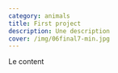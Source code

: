 ```yaml
---
category: animals
title: First project
description: Une description
cover: /img/06final7-min.jpg
---
```

L﻿e content
